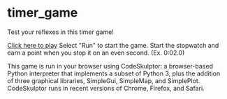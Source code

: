 # timer_game
Test your reflexes in this timer game!

[Click here to play](http://py3.codeskulptor.org/#user301_uq6ah55SD3_0.py) Select "Run" to start the game. Start the stopwatch and earn a point when you stop it on an even second. (Ex. 0:02.0)

This game is run in your browser using CodeSkulptor: a browser-based Python interpreter that implements a subset of Python 3, plus the addition of three graphical libraries, SimpleGui, SimpleMap, and SimplePlot. CodeSkulptor runs in recent versions of Chrome, Firefox, and Safari.

